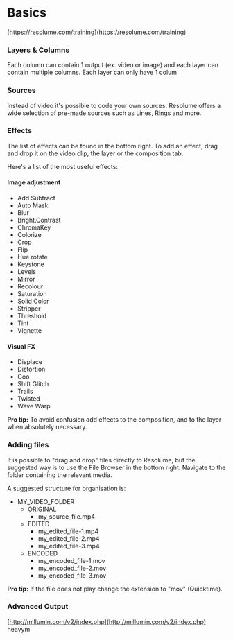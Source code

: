 # Basics

[https://resolume.com/training](https://resolume.com/training)

### Layers & Columns

Each column can contain 1 output \(ex. video or image\) and each layer can contain multiple columns. Each layer can only have 1 colum

### Sources

Instead of video it's possible to code your own sources. Resolume offers a wide selection of pre-made sources such as Lines, Rings and more.

### Effects

The list of effects can be found in the bottom right. To add an effect, drag and drop it on the video clip, the layer or the composition tab.

Here's a list of the most useful effects:

#### Image adjustment

* Add Subtract
* Auto Mask
* Blur
* Bright.Contrast
* ChromaKey
* Colorize
* Crop
* Flip
* Hue rotate
* Keystone
* Levels
* Mirror
* Recolour
* Saturation
* Solid Color
* Stripper
* Threshold
* Tint
* Vignette

#### Visual FX

* Displace
* Distortion
* Goo
* Shift Glitch
* Trails
* Twisted
* Wave Warp

**Pro tip:** To avoid confusion add effects to the composition, and to the layer when absolutely necessary.

### Adding files

It is possible to "drag and drop" files directly to Resolume, but the suggested way is to use the File Browser in the bottom right. Navigate to the folder containing the relevant media.

A suggested structure for organisation is:

* MY\_VIDEO\_FOLDER
  * ORIGINAL
    * my\_source\_file.mp4
  * EDITED
    * my\_edited\_file-1.mp4
    * my\_edited\_file-2.mp4
    * my\_edited\_file-3.mp4
  * ENCODED
    * my\_encoded\_file-1.mov
    * my\_encoded\_file-2.mov
    * my\_encoded\_file-3.mov

**Pro tip:** If the file does not play change the extension to "mov" \(Quicktime\).

### Advanced Output

[http://millumin.com/v2/index.php](http://millumin.com/v2/index.php) heavym

